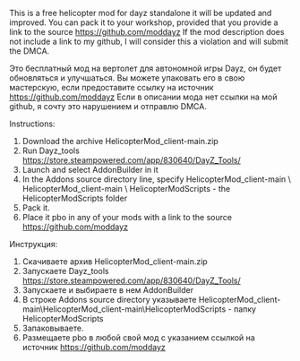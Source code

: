 This is a free helicopter mod for dayz standalone it will be updated and improved.
You can pack it to your workshop, provided that you provide a link to the source https://github.com/moddayz
If the mod description does not include a link to my github, I will consider this a violation and will submit the DMCA.

Это бесплатный мод на вертолет для автономной игры Dayz, он будет обновляться и улучшаться.
Вы можете упаковать его в свою мастерскую, если предоставите ссылку на источник https://github.com/moddayz
Если в описании мода нет ссылки на мой github, я сочту это нарушением и отправлю DMCA.





Instructions:

1. Download the archive HelicopterMod_client-main.zip
2. Run Dayz_tools https://store.steampowered.com/app/830640/DayZ_Tools/
3. Launch and select AddonBuilder in it
4. In the Addons source directory line, specify HelicopterMod_client-main \ HelicopterMod_client-main \ HelicopterModScripts - the HelicopterModScripts folder
5. Pack it.
6. Place it pbo in any of your mods with a link to the source https://github.com/moddayz




Инструкция:

1. Скачиваете архив HelicopterMod_client-main.zip
2. Запускаете Dayz_tools https://store.steampowered.com/app/830640/DayZ_Tools/
3. Запускаете и выбираете в нем AddonBuilder
4. В строке Addons source directory указываете HelicopterMod_client-main\HelicopterMod_client-main\HelicopterModScripts -  папку  HelicopterModScripts
5. Запаковываете.
6. Размещаете pbo в любой свой мод с указанием ссылкой на источник https://github.com/moddayz
